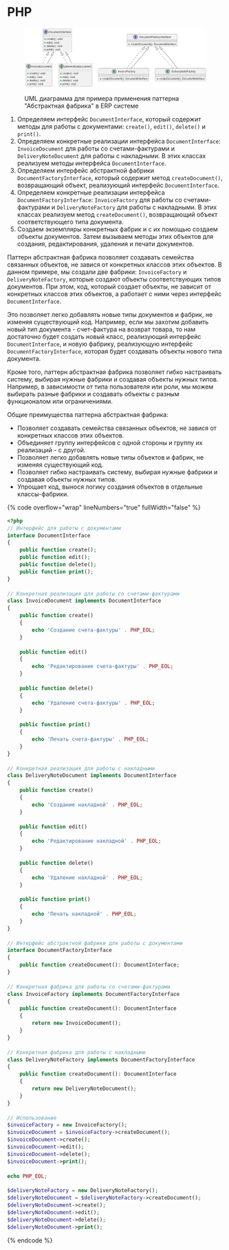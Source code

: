 # PHP

<figure><img src="../../../../../.gitbook/assets/image (2) (1) (1) (1) (1) (1) (1) (1) (1) (1) (1) (1) (1) (1).png" alt=""><figcaption><p>UML диаграмма для примера применения паттерна "Абстрактная фабрика" в ERP системе</p></figcaption></figure>

1. Определяем интерфейс `DocumentInterface`, который содержит методы для работы с документами: `create()`, `edit()`, `delete()` и `print()`.
2. Определяем конкретные реализации интерфейса `DocumentInterface`: `InvoiceDocument` для работы со счетами-фактурами и `DeliveryNoteDocument` для работы с накладными. В этих классах реализуем методы интерфейса `DocumentInterface`.
3. Определяем интерфейс абстрактной фабрики `DocumentFactoryInterface`, который содержит метод `createDocument()`, возвращающий объект, реализующий интерфейс `DocumentInterface`.
4. Определяем конкретные реализации интерфейса `DocumentFactoryInterface`: `InvoiceFactory` для работы со счетами-фактурами и `DeliveryNoteFactory` для работы с накладными. В этих классах реализуем метод `createDocument()`, возвращающий объект соответствующего типа документа.
5. Создаем экземпляры конкретных фабрик и с их помощью создаем объекты документов. Затем вызываем методы этих объектов для создания, редактирования, удаления и печати документов.

Паттерн абстрактная фабрика позволяет создавать семейства связанных объектов, не завися от конкретных классов этих объектов. В данном примере, мы создали две фабрики: `InvoiceFactory` и `DeliveryNoteFactory`, которые создают объекты соответствующих типов документов. При этом, код, который создает объекты, не зависит от конкретных классов этих объектов, а работает с ними через интерфейс `DocumentInterface`.

Это позволяет легко добавлять новые типы документов и фабрик, не изменяя существующий код. Например, если мы захотим добавить новый тип документа - счет-фактура на возврат товара, то нам достаточно будет создать новый класс, реализующий интерфейс `DocumentInterface`, и новую фабрику, реализующую интерфейс `DocumentFactoryInterface`, которая будет создавать объекты нового типа документа.

Кроме того, паттерн абстрактная фабрика позволяет гибко настраивать систему, выбирая нужные фабрики и создавая объекты нужных типов. Например, в зависимости от типа пользователя или роли, мы можем выбирать разные фабрики и создавать объекты с разным функционалом или ограничениями.

Общие преимущества паттерна абстрактная фабрика:

* Позволяет создавать семейства связанных объектов, не завися от конкретных классов этих объектов.
* Объединяет группу интерфейсов с одной стороны и группу их реализаций - с другой.
* Позволяет легко добавлять новые типы объектов и фабрик, не изменяя существующий код.
* Позволяет гибко настраивать систему, выбирая нужные фабрики и создавая объекты нужных типов.
* Упрощает код, вынося логику создания объектов в отдельные классы-фабрики.

{% code overflow="wrap" lineNumbers="true" fullWidth="false" %}
```php
<?php
// Интерфейс для работы с документами
interface DocumentInterface
{
    public function create();
    public function edit();
    public function delete();
    public function print();
}

// Конкретная реализация для работы со счетами-фактурами
class InvoiceDocument implements DocumentInterface
{
    public function create()
    {
        echo 'Создание счета-фактуры' . PHP_EOL;
    }

    public function edit()
    {
        echo 'Редактирование счета-фактуры' . PHP_EOL;
    }

    public function delete()
    {
        echo 'Удаление счета-фактуры' . PHP_EOL;
    }

    public function print()
    {
        echo 'Печать счета-фактуры' . PHP_EOL;
    }
}

// Конкретная реализация для работы с накладными
class DeliveryNoteDocument implements DocumentInterface
{
    public function create()
    {
        echo 'Создание накладной' . PHP_EOL;
    }

    public function edit()
    {
        echo 'Редактирование накладной' . PHP_EOL;
    }

    public function delete()
    {
        echo 'Удаление накладной' . PHP_EOL;
    }

    public function print()
    {
        echo 'Печать накладной' . PHP_EOL;
    }
}

// Интерфейс абстрактной фабрики для работы с документами
interface DocumentFactoryInterface
{
    public function createDocument(): DocumentInterface;
}

// Конкретная фабрика для работы со счетами-фактурами
class InvoiceFactory implements DocumentFactoryInterface
{
    public function createDocument(): DocumentInterface
    {
        return new InvoiceDocument();
    }
}

// Конкретная фабрика для работы с накладными
class DeliveryNoteFactory implements DocumentFactoryInterface
{
    public function createDocument(): DocumentInterface
    {
        return new DeliveryNoteDocument();
    }
}

// Использование
$invoiceFactory = new InvoiceFactory();
$invoiceDocument = $invoiceFactory->createDocument();
$invoiceDocument->create();
$invoiceDocument->edit();
$invoiceDocument->delete();
$invoiceDocument->print();

echo PHP_EOL;

$deliveryNoteFactory = new DeliveryNoteFactory();
$deliveryNoteDocument = $deliveryNoteFactory->createDocument();
$deliveryNoteDocument->create();
$deliveryNoteDocument->edit();
$deliveryNoteDocument->delete();
$deliveryNoteDocument->print();

```
{% endcode %}

